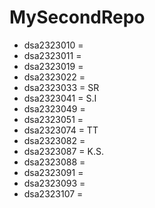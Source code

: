 # MySecondRepo

- dsa2323010 = 
- dsa2323011 = 
- dsa2323019 = 
- dsa2323022 = 
- dsa2323033 = SR
- dsa2323041 = S.I
- dsa2323049 = 
- dsa2323051 = 
- dsa2323074 = TT
- dsa2323082 = 
- dsa2323087 = K.S.
- dsa2323088 = 
- dsa2323091 = 
- dsa2323093 = 
- dsa2323107 = 
